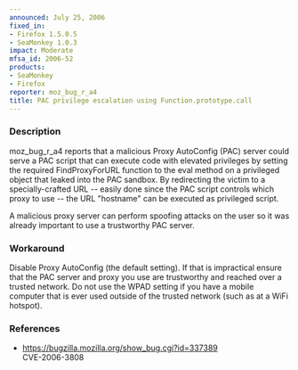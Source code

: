 ```yaml
---
announced: July 25, 2006
fixed_in:
- Firefox 1.5.0.5
- SeaMonkey 1.0.3
impact: Moderate
mfsa_id: 2006-52
products:
- SeaMonkey
- Firefox
reporter: moz_bug_r_a4
title: PAC privilege escalation using Function.prototype.call
---
```


<h3>Description</h3>

<p>moz_bug_r_a4 reports that a malicious Proxy AutoConfig (PAC) server could
serve a PAC script that can execute code with elevated privileges by
setting the required FindProxyForURL function to the eval method on
a privileged object that leaked into the PAC sandbox. By redirecting
the victim to a specially-crafted URL -- easily done since the PAC script
controls which proxy to use -- the URL "hostname" can be executed as
privileged script.</p>

<p>A malicious proxy server can perform spoofing attacks on the user so
it was already important to use a trustworthy PAC server.</p>

<h3>Workaround</h3>

<p>Disable Proxy AutoConfig (the default setting). If that is impractical
ensure that the PAC server and proxy you use are trustworthy and reached
over a trusted network. Do not use the WPAD setting if you have a mobile
computer that is ever used outside of the trusted network (such as at
a WiFi hotspot).</p>

<h3>References</h3>

<ul>
<li><a href="https://bugzilla.mozilla.org/show_bug.cgi?id=337389">
https://bugzilla.mozilla.org/show_bug.cgi?id=337389</a><br/>
CVE-2006-3808</li>
</ul>




